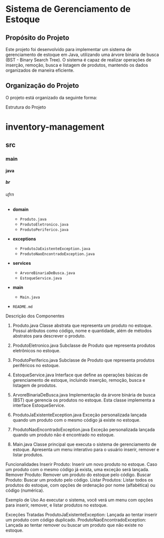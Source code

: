 # Sistema de Gerenciamento de Estoque

## Propósito do Projeto

Este projeto foi desenvolvido para implementar um sistema de gerenciamento de estoque em Java, utilizando uma árvore binária de busca (BST - Binary Search Tree). O sistema é capaz de realizar operações de inserção, remoção, busca e listagem de produtos, mantendo os dados organizados de maneira eficiente.

## Organização do Projeto

O projeto está organizado da seguinte forma:



Estrutura do Projeto
# inventory-management

## src

### main

#### java

##### br

###### ufrn

- **domain**
  - `Produto.java`
  - `ProdutoEletronico.java`
  - `ProdutoPeriferico.java`

- **exceptions**
  - `ProdutoJaExistenteException.java`
  - `ProdutoNaoEncontradoException.java`

- **services**
  - `ArvoreBinariaDeBusca.java`
  - `EstoqueService.java`

- **main**
  - `Main.java`

- `README.md`



Descrição dos Componentes
1. Produto.java
Classe abstrata que representa um produto no estoque. Possui atributos como código, nome e quantidade, além de métodos abstratos para descrever o produto.

2. ProdutoEletronico.java
Subclasse de Produto que representa produtos eletrônicos no estoque.

3. ProdutoPeriferico.java
Subclasse de Produto que representa produtos periféricos no estoque.

4. EstoqueService.java
Interface que define as operações básicas de gerenciamento de estoque, incluindo inserção, remoção, busca e listagem de produtos.

5. ArvoreBinariaDeBusca.java
Implementação da árvore binária de busca (BST) que gerencia os produtos no estoque. Esta classe implementa a interface EstoqueService.

6. ProdutoJaExistenteException.java
Exceção personalizada lançada quando um produto com o mesmo código já existe no estoque.

7. ProdutoNaoEncontradoException.java
Exceção personalizada lançada quando um produto não é encontrado no estoque.

8. Main.java
Classe principal que executa o sistema de gerenciamento de estoque. Apresenta um menu interativo para o usuário inserir, remover e listar produtos.

Funcionalidades
Inserir Produto: Inserir um novo produto no estoque. Caso um produto com o mesmo código já exista, uma exceção será lançada.
Remover Produto: Remover um produto do estoque pelo código.
Buscar Produto: Buscar um produto pelo código.
Listar Produtos: Listar todos os produtos do estoque, com opções de ordenação por nome (alfabética) ou código (numérica).

Exemplo de Uso
Ao executar o sistema, você verá um menu com opções para inserir, remover, e listar produtos no estoque.

Exceções Tratadas
ProdutoJaExistenteException: Lançada ao tentar inserir um produto com código duplicado.
ProdutoNaoEncontradoException: Lançada ao tentar remover ou buscar um produto que não existe no estoque.
